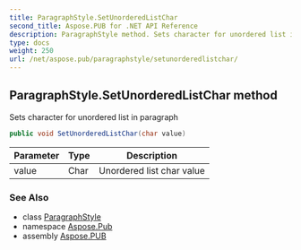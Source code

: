 ```yaml
---
title: ParagraphStyle.SetUnorderedListChar
second_title: Aspose.PUB for .NET API Reference
description: ParagraphStyle method. Sets character for unordered list in paragraph
type: docs
weight: 250
url: /net/aspose.pub/paragraphstyle/setunorderedlistchar/
---
```

## ParagraphStyle.SetUnorderedListChar method

Sets character for unordered list in paragraph

```csharp
public void SetUnorderedListChar(char value)
```

| Parameter | Type | Description |
| --- | --- | --- |
| value | Char | Unordered list char value |

### See Also

* class [ParagraphStyle](../)
* namespace [Aspose.Pub](../../paragraphstyle/)
* assembly [Aspose.PUB](../../../)


